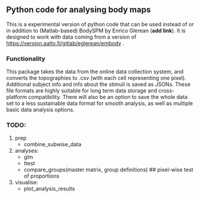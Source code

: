 ## Python code for analysing body maps

This is a experimental version of python code that can be used instead of or in addition to (Matlab-based) BodySPM by Enrico Glerean (**add link**). 
It is designed to work with data coming from a version of https://version.aalto.fi/gitlab/eglerean/embody . 

### Functionality
This package takes the data from the online data collection system, and converts the topographies to .csv (with each cell representing one pixel). 
Additional subject info and info about the stimuli is saved as JSONs. These file formats are highly suitable for long term data storage and cross-platform compatibility.
There will also be an option to save the whole data set to a less sustainable data format for smooth analysis, as well as multiple basic data analysis options.

### TODO:
1. prep
    * combine_subwise_data 
2. analyses:
    * glm
    * ttest
    * compare_groups(master matrix, group definitions) ## pixel-wise test of proportions
3. visualise:
    * plot_analysis_results